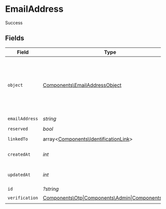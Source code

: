 # EmailAddress

Success


## Fields

| Field                                                                                       | Type                                                                                        | Required                                                                                    | Description                                                                                 |
| ------------------------------------------------------------------------------------------- | ------------------------------------------------------------------------------------------- | ------------------------------------------------------------------------------------------- | ------------------------------------------------------------------------------------------- |
| `object`                                                                                    | [Components\EmailAddressObject](../../Models/Components/EmailAddressObject.md)              | :heavy_check_mark:                                                                          | String representing the object's type. Objects of the same type share the same value.<br/>  |
| `emailAddress`                                                                              | *string*                                                                                    | :heavy_check_mark:                                                                          | N/A                                                                                         |
| `reserved`                                                                                  | *bool*                                                                                      | :heavy_check_mark:                                                                          | N/A                                                                                         |
| `linkedTo`                                                                                  | array<[Components\IdentificationLink](../../Models/Components/IdentificationLink.md)>       | :heavy_check_mark:                                                                          | N/A                                                                                         |
| `createdAt`                                                                                 | *int*                                                                                       | :heavy_check_mark:                                                                          | Unix timestamp of creation<br/>                                                             |
| `updatedAt`                                                                                 | *int*                                                                                       | :heavy_check_mark:                                                                          | Unix timestamp of creation<br/>                                                             |
| `id`                                                                                        | *?string*                                                                                   | :heavy_minus_sign:                                                                          | N/A                                                                                         |
| `verification`                                                                              | [Components\Otp\|Components\Admin\|Components\Oauth](../../Models/Components/Verification.md) | :heavy_check_mark:                                                                          | N/A                                                                                         |